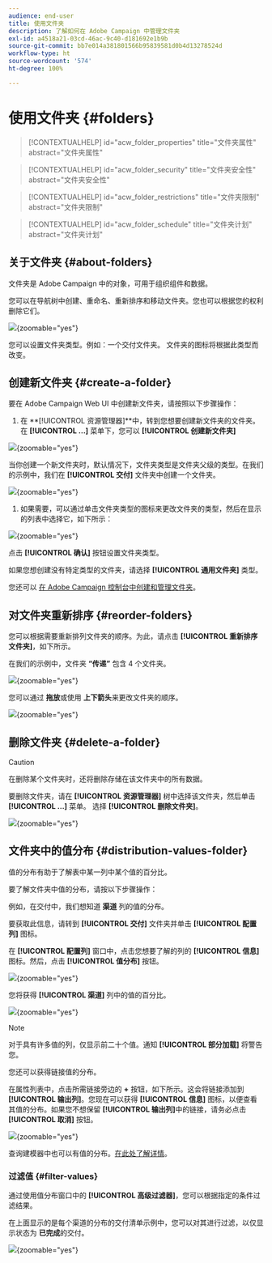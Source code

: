 ```yaml
---
audience: end-user
title: 使用文件夹
description: 了解如何在 Adobe Campaign 中管理文件夹
exl-id: a4518a21-03cd-46ac-9c40-d181692e1b9b
source-git-commit: bb7e014a381801566b95839581d0b4d13278524d
workflow-type: ht
source-wordcount: '574'
ht-degree: 100%

---
```


# 使用文件夹 {#folders}

>[!CONTEXTUALHELP]
>id="acw_folder_properties"
>title="文件夹属性"
>abstract="文件夹属性"

>[!CONTEXTUALHELP]
>id="acw_folder_security"
>title="文件夹安全性"
>abstract="文件夹安全性"

>[!CONTEXTUALHELP]
>id="acw_folder_restrictions"
>title="文件夹限制"
>abstract="文件夹限制"

>[!CONTEXTUALHELP]
>id="acw_folder_schedule"
>title="文件夹计划"
>abstract="文件夹计划"

## 关于文件夹 {#about-folders}

文件夹是 Adobe Campaign 中的对象，可用于组织组件和数据。

您可以在导航树中创建、重命名、重新排序和移动文件夹。您也可以根据您的权利删除它们。

![](assets/folders.png){zoomable="yes"}

您可以设置文件夹类型。例如：一个交付文件夹。
文件夹的图标将根据此类型而改变。

## 创建新文件夹 {#create-a-folder}

要在 Adobe Campaign Web UI 中创建新文件夹，请按照以下步骤操作：

1. 在 **[!UICONTROL 资源管理器]**中，转到您想要创建新文件夹的文件夹。
在 **[!UICONTROL ...]** 菜单下，您可以 **[!UICONTROL 创建新文件夹]**

![](assets/folder_create.png){zoomable="yes"}

当你创建一个新文件夹时，默认情况下，文件夹类型是文件夹父级的类型。在我们的示例中，我们在 **[!UICONTROL 交付]** 文件夹中创建一个文件夹。

![](assets/folder_new.png){zoomable="yes"}

1. 如果需要，可以通过单击文件夹类型的图标来更改文件夹的类型，然后在显示的列表中选择它，如下所示：

![](assets/folder_type.png){zoomable="yes"}

点击 **[!UICONTROL 确认]** 按钮设置文件夹类型。

如果您想创建没有特定类型的文件夹，请选择 **[!UICONTROL 通用文件夹]** 类型。

您还可以 [在 Adobe Campaign 控制台中创建和管理文件夹](https://experienceleague.adobe.com/zh-hans/docs/campaign/campaign-v8/config/configuration/folders-and-views)。


## 对文件夹重新排序 {#reorder-folders}

您可以根据需要重新排列文件夹的顺序。为此，请点击 **[!UICONTROL 重新排序文件夹]**，如下所示。

在我们的示例中，文件夹 **“传递”** 包含 4 个文件夹。

![](assets/folder-reorder.png){zoomable="yes"}

您可以通过 **拖放**&#x200B;或使用 **上下箭头**&#x200B;来更改文件夹的顺序。

![](assets/folder-draganddrop.png){zoomable="yes"}


## 删除文件夹 {#delete-a-folder}

>[!CAUTION]
>
>在删除某个文件夹时，还将删除存储在该文件夹中的所有数据。

要删除文件夹，请在 **[!UICONTROL 资源管理器]** 树中选择该文件夹，然后单击 **[!UICONTROL ...]** 菜单。
选择 **[!UICONTROL 删除文件夹]**。

![](assets/folder_delete.png){zoomable="yes"}

## 文件夹中的值分布 {#distribution-values-folder}

值的分布有助于了解表中某一列中某个值的百分比。

要了解文件夹中值的分布，请按以下步骤操作：

例如，在交付中，我们想知道 **渠道** 列的值的分布。

要获取此信息，请转到 **[!UICONTROL 交付]** 文件夹并单击 **[!UICONTROL 配置列]** 图标。

在 **[!UICONTROL 配置列]** 窗口中，点击您想要了解的列的 **[!UICONTROL 信息]** 图标。然后，点击 **[!UICONTROL 值分布]** 按钮。

![](assets/values_deliveries.png){zoomable="yes"}

您将获得 **[!UICONTROL 渠道]** 列中的值的百分比。

![](assets/values_percentage.png){zoomable="yes"}

>[!NOTE]
>
> 对于具有许多值的列，仅显示前二十个值。通知 **[!UICONTROL 部分加载]** 将警告您。

您还可以获得链接值的分布。

在属性列表中，点击所需链接旁边的 **+** 按钮，如下所示。这会将链接添加到 **[!UICONTROL 输出列]**。您现在可以获得 **[!UICONTROL 信息]** 图标，以便查看其值的分布。如果您不想保留 **[!UICONTROL 输出列]**&#x200B;中的链接，请务必点击 **[!UICONTROL 取消]** 按钮。

![](assets/values_link.png){zoomable="yes"}

查询建模器中也可以有值的分布。[在此处了解详情](../query/build-query.md#distribution-of-values-in-a-query)。

### 过滤值 {#filter-values}

通过使用值分布窗口中的 **[!UICONTROL 高级过滤器]**，您可以根据指定的条件过滤结果。

在上面显示的是每个渠道的分布的交付清单示例中，您可以对其进行过滤，以仅显示状态为 **已完成**&#x200B;的交付。

![](assets/values_filter.png){zoomable="yes"}
